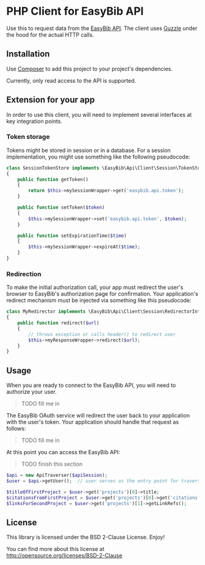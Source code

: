 # PHP Client for EasyBib API

Use this to request data from the [EasyBib API](https://data.easybib.com/).
The client uses [Guzzle](http://guzzlephp.org/) under the hood for the actual
HTTP calls.

## Installation

Use [Composer](https://getcomposer.org/) to add this project to your project's
dependencies.

Currently, only read access to the API is supported.

## Extension for your app

In order to use this client, you will need to implement several interfaces at
key integration points.

### Token storage

Tokens might be stored in session or in a database. For a session implementation,
you might use something like the following pseudocode:

```php
class SessionTokenStore implements \EasyBib\Api\Client\Session\TokenStore\TokenStoreInterface
{
    public function getToken()
    {
        return $this->mySessionWrapper->get('easybib.api.token');
    }

    public function setToken($token)
    {
        $this->mySessionWrapper->set('easybib.api.token', $token);
    }

    public function setExpirationTime($time)
    {
        $this->mySessionWrapper->expireAt($time);
    }
}
```

### Redirection

To make the initial authorization call, your app must redirect the user's
browser to EasyBib's authorization page for confirmation. Your application's
redirect mechanism must be injected via something like this pseudocode:

```php
class MyRedirector implements \EasyBib\Api\Client\Session\RedirectorInterface
{
    public function redirect($url)
    {
        // throws exception or calls header() to redirect user
        $this->myResponseWrapper->redirect($url);
    }
}
```

## Usage

When you are ready to connect to the EasyBib API, you will need to authorize
your user.

> TODO fill me in

The EasyBib OAuth service will redirect the user back to your application
with the user's token. Your application should handle that request as follows:

> TODO fill me in

At this point you can access the EasyBib API:

> TODO finish this section

```php
$api = new ApiTraverser($apiSession);
$user = $api->getUser();  // user serves as the entry point for traversing resources

$titleOfFirstProject = $user->get('projects')[0]->title;
$citationsFromFirstProject = $user->get('projects')[0]->get('citations');
$linksForSecondProject = $user->get('projects')[1]->getLinkRefs();
```

## License

This library is licensed under the BSD 2-Clause License. Enjoy!

You can find more about this
license at http://opensource.org/licenses/BSD-2-Clause
